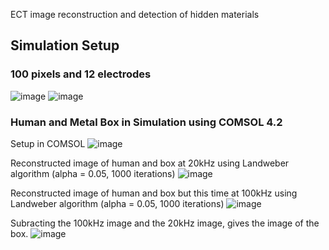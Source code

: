 ECT image reconstruction and detection of hidden materials

## Simulation Setup

### 100 pixels and 12 electrodes

![image](https://user-images.githubusercontent.com/5483365/31868410-7a73085c-b76c-11e7-91d1-8485b4cd71d6.png)
![image](https://user-images.githubusercontent.com/5483365/31868414-885bf028-b76c-11e7-908f-6eec18c85fbe.png)

### Human and Metal Box in Simulation using COMSOL 4.2

Setup in COMSOL
![image](https://user-images.githubusercontent.com/5483365/31868393-48f0f4ce-b76c-11e7-9da8-45dd632f0b83.png)

Reconstructed image of human and box at 20kHz using Landweber algorithm (alpha = 0.05, 1000 iterations)
![image](https://user-images.githubusercontent.com/5483365/31868502-ab631e56-b76d-11e7-96f3-4aaddfbc1059.png)

Reconstructed image of human and box but this time at 100kHz using Landweber algorithm (alpha = 0.05, 1000 iterations)
![image](https://user-images.githubusercontent.com/5483365/31868611-eb37d20a-b76e-11e7-8f59-0d5163542d7d.png)

Subracting the 100kHz image and the 20kHz image, gives the image of the box.
![image](https://user-images.githubusercontent.com/5483365/31868617-fa00e3d0-b76e-11e7-8d9c-400a3695e56c.png)

